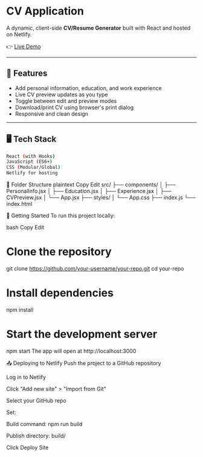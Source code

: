 # CV Application

A dynamic, client-side **CV/Resume Generator** built with React and hosted on Netlify.

👉 [Live Demo](https://cvapplicationmain.netlify.app/)

---

## 🚀 Features

- Add personal information, education, and work experience
- Live CV preview updates as you type
- Toggle between edit and preview modes
- Download/print CV using browser's print dialog
- Responsive and clean design

---

## 🖥️ Tech Stack

```bash
React (with Hooks)
JavaScript (ES6+)
CSS (Modular/Global)
Netlify for hosting
```

📂 Folder Structure
plaintext
Copy
Edit
src/
├── components/
│ ├── PersonalInfo.jsx
│ ├── Education.jsx
│ ├── Experience.jsx
│ ├── CVPreview.jsx
│ └── App.jsx
├── styles/
│ └── App.css
├── index.js
└── index.html

🔧 Getting Started
To run this project locally:

bash
Copy
Edit

# Clone the repository

git clone https://github.com/your-username/your-repo.git
cd your-repo

# Install dependencies

npm install

# Start the development server

npm start
The app will open at http://localhost:3000

📤 Deploying to Netlify
Push the project to a GitHub repository

Log in to Netlify

Click "Add new site" > "Import from Git"

Select your GitHub repo

Set:

Build command: npm run build

Publish directory: build/

Click Deploy Site
